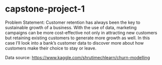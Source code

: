 # capstone-project-1
Problem Statement:
Customer retention has always been the key to sustainable growth of a business. With the use of data, marketing campaigns can be more cost-effective not only in attracting new customers but retaining existing customers to generate more growth as well. In this case I’ll look into a bank’s customer data to discover more about how customers make their choice to stay or leave.

Data source:
https://www.kaggle.com/shrutimechlearn/churn-modelling

